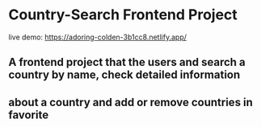 #  Country-Search Frontend Project
live demo: https://adoring-colden-3b1cc8.netlify.app/
## A frontend project that the users and search a country by name, check detailed information
## about a country and add or remove countries in favorite